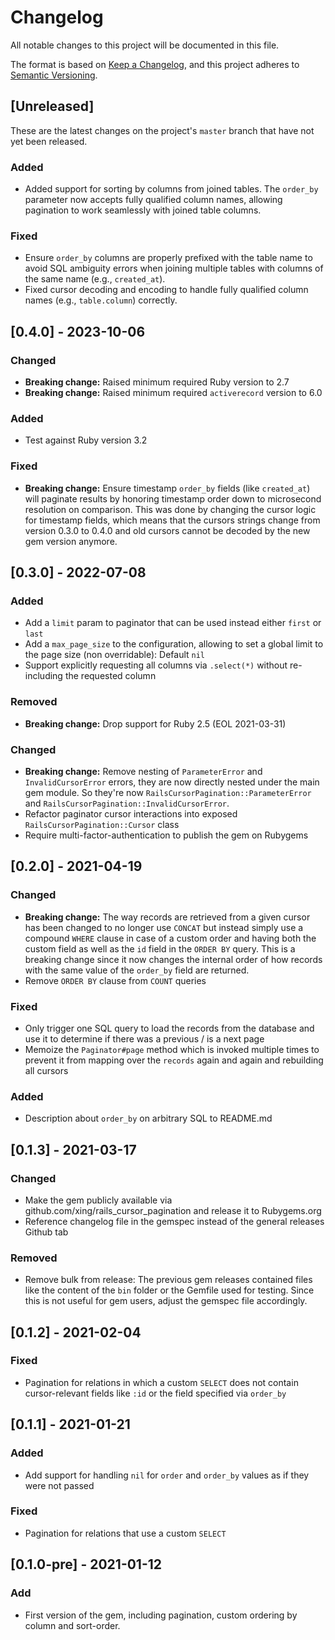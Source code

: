 # Changelog

All notable changes to this project will be documented in this file.

The format is based on [Keep a Changelog](https://keepachangelog.com/en/1.0.0/), and this project adheres to [Semantic Versioning](https://semver.org/spec/v2.0.0.html).

## [Unreleased]

These are the latest changes on the project's `master` branch that have not yet been released.

<!---
  If you submit a pull request for this gem, please add a summary of your changes here.
  This will ensure that they're also mentioned in the next release description.
  Follow the same format as previous releases by categorizing your feature into "Added", "Changed", "Deprecated", "Removed", "Fixed", or "Security".
--->

### Added
- Added support for sorting by columns from joined tables. The `order_by` parameter now accepts fully qualified column names, allowing pagination to work seamlessly with joined table columns.

### Fixed
- Ensure `order_by` columns are properly prefixed with the table name to avoid SQL ambiguity errors when joining multiple tables with columns of the same name (e.g., `created_at`).
- Fixed cursor decoding and encoding to handle fully qualified column names (e.g., `table.column`) correctly.

## [0.4.0] - 2023-10-06

### Changed
- **Breaking change:** Raised minimum required Ruby version to 2.7
- **Breaking change:** Raised minimum required `activerecord` version to 6.0

### Added
- Test against Ruby version 3.2

### Fixed
- **Breaking change:** Ensure timestamp `order_by` fields (like `created_at`) will paginate results by honoring timestamp order down to microsecond resolution on comparison. This was done by changing the cursor logic for timestamp fields, which means that the cursors strings change from version 0.3.0 to 0.4.0 and old cursors cannot be decoded by the new gem version anymore. 

## [0.3.0] - 2022-07-08

### Added
- Add a `limit` param to paginator that can be used instead either `first` or `last`
- Add a `max_page_size` to the configuration, allowing to set a global limit to the page size (non overridable): Default `nil`
- Support explicitly requesting all columns via `.select(*)` without re-including the requested column

### Removed
- **Breaking change:** Drop support for Ruby 2.5 (EOL 2021-03-31)

### Changed
- **Breaking change:** Remove nesting of `ParameterError` and `InvalidCursorError` errors, they are now directly nested under the main gem module. So they're now `RailsCursorPagination::ParameterError` and `RailsCursorPagination::InvalidCursorError`.
- Refactor paginator cursor interactions into exposed `RailsCursorPagination::Cursor` class
- Require multi-factor-authentication to publish the gem on Rubygems

## [0.2.0] - 2021-04-19

### Changed
- **Breaking change:** The way records are retrieved from a given cursor has been changed to no longer use `CONCAT` but instead simply use a compound `WHERE` clause in case of a custom order and having both the custom field as well as the `id` field in the `ORDER BY` query. This is a breaking change since it now changes the internal order of how records with the same value of the `order_by` field are returned.
- Remove `ORDER BY` clause from `COUNT` queries
         
### Fixed
- Only trigger one SQL query to load the records from the database and use it to determine if there was a previous / is a next page
- Memoize the `Paginator#page` method which is invoked multiple times to prevent it from mapping over the `records` again and again and rebuilding all cursors

### Added
- Description about `order_by` on arbitrary SQL to README.md

## [0.1.3] - 2021-03-17

### Changed
- Make the gem publicly available via github.com/xing/rails_cursor_pagination and release it to Rubygems.org
- Reference changelog file in the gemspec instead of the general releases Github tab

### Removed
- Remove bulk from release: The previous gem releases contained files like the content of the `bin` folder or the Gemfile used for testing. Since this is not useful for gem users, adjust the gemspec file accordingly.

## [0.1.2] - 2021-02-04

### Fixed
- Pagination for relations in which a custom `SELECT` does not contain cursor-relevant fields like `:id` or the field specified via `order_by`

## [0.1.1] - 2021-01-21 

### Added
- Add support for handling `nil` for `order` and `order_by` values as if they were not passed

### Fixed
- Pagination for relations that use a custom `SELECT`

## [0.1.0-pre] - 2021-01-12

### Add
- First version of the gem, including pagination, custom ordering by column and sort-order.
